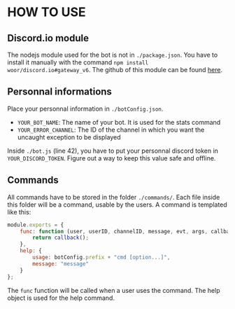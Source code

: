 # HOW TO USE
## Discord.io module
The nodejs module used for the bot is not in `./package.json`. You have to install it manually with the command `npm install woor/discord.io#gateway_v6`.
The github of this module can be found [here](https://github.com/izy521/discord.io).

## Personnal informations
Place your personnal information in `./botConfig.json`.
- `YOUR_BOT_NAME`: The name of your bot. It is used for the stats command
- `YOUR_ERROR_CHANNEL`: The ID of the channel in which you want the uncaught exception to be displayed

Inside `./bot.js` (line 42), you have to put your personnal discord token in `YOUR_DISCORD_TOKEN`. Figure out a way to keep this value safe and offline.

## Commands
All commands have to be stored in the folder `./commands/`. Each file inside this folder will be a command, usable by the users.
A command is templated like this:
```javascript
module.exports = {
    func: function (user, userID, channelID, message, evt, args, callback) {
        return callback();
    },
    help: {
        usage: botConfig.prefix + "cmd [option...]",
        message: "message"
    }
};
```
The `func` function will be called when a user uses the command. The help object is used for the help command.